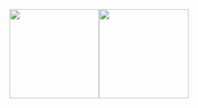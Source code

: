 <div style="display: flex; flex-direction: row;" align="center">
 <img class="img" height="160cm" src="https://github-readme-stats-sigma-five.vercel.app/api?username=SSD-11&show_icons=true&theme=radical&hide_border=true" />
 <img class="img" height="160cm" src="https://streak-stats.demolab.com/?user=SSD-11&theme=radical&hide_border=true&date_format=j%20M%5B%20Y%5D"/>
</div>
